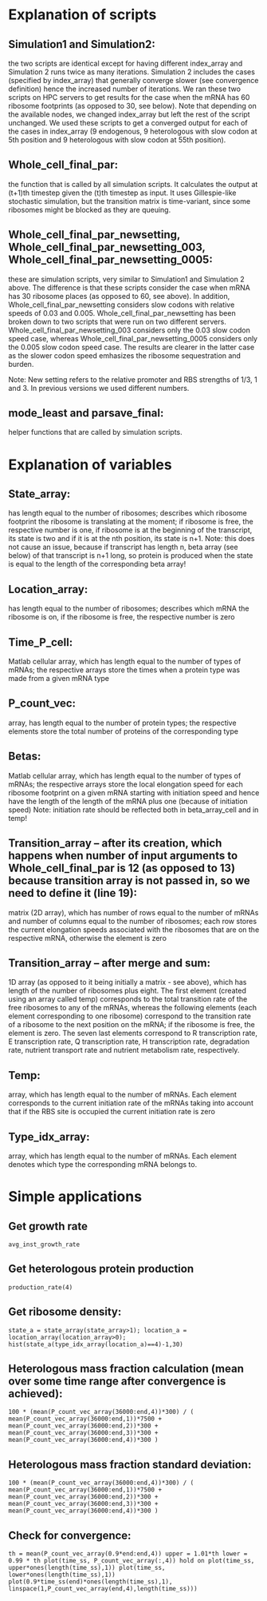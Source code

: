 # Explanation of scripts

## Simulation1 and Simulation2: 
the two scripts are identical except for having different index_array and Simulation 2 runs twice as many iterations. Simulation 2 includes the cases (specified by index_array) that generally converge slower (see convergence definition) hence the increased number of iterations. We ran these two scripts on HPC servers to get results for the case when the mRNA has 60 ribosome footprints (as opposed to 30, see below). Note that depending on the available nodes, we changed index_array but left the rest of the script unchanged. We used these scripts to get a converged output for each of the cases in index_array (9 endogenous, 9 heterologous with slow codon at 5th position and 9 heterologous with slow codon at 55th position). 

## Whole_cell_final_par:
the function that is called by all simulation scripts. It calculates the output at (t+1)th timestep given the (t)th timestep as input. It uses Gillespie-like stochastic simulation, but the transition matrix is time-variant, since some ribosomes might be blocked as they are queuing. 

## Whole_cell_final_par_newsetting, Whole_cell_final_par_newsetting_003, Whole_cell_final_par_newsetting_0005:
these are simulation scripts, very similar to Simulation1 and Simulation 2 above. The difference is that these scripts consider the case when mRNA has 30 ribosome places (as opposed to 60, see above). In addition, Whole_cell_final_par_newsetting considers slow codons with relative speeds of 0.03 and 0.005. Whole_cell_final_par_newsetting has been broken down to two scripts that were run on two different servers. Whole_cell_final_par_newsetting_003 considers only the 0.03 slow codon speed case, whereas Whole_cell_final_par_newsetting_0005 considers only the 0.005 slow codon speed case. The results are clearer in the latter case as the slower codon speed emhasizes the ribosome sequestration and burden. 

Note: New setting refers to the relative promoter and RBS strengths of 1/3, 1 and 3. In previous versions we used different numbers. 

## mode_least and parsave_final:
helper functions that are called by simulation scripts. 

# Explanation of variables

## State_array: 
has length equal to the number of ribosomes; describes which ribosome footprint the ribosome is translating at the moment; if ribosome is free, the respective number is one, if ribosome is at the beginning of the transcript, its state is two and if it is at the nth position, its state is n+1. Note: this does not cause an issue, because if transcript has length n, beta array (see below) of that transcript is n+1 long, so protein is produced when the state is equal to the length of the corresponding beta array!

## Location_array: 
has length equal to the number of ribosomes; describes which mRNA the ribosome is on, if the ribosome is free, the respective number is zero

## Time_P_cell: 
Matlab cellular array, which has length equal to the number of types of mRNAs; the respective arrays store the times when a protein type was made from a given mRNA type

## P_count_vec: 
array, has length equal to the number of protein types; the respective elements store the total number of proteins of the corresponding type

## Betas: 
Matlab cellular array, which has length equal to the number of types of mRNAs; the respective arrays store the local elongation speed for each ribosome footprint on a given mRNA starting with initiation speed and hence have the length of the length of the mRNA plus one (because of initiation speed) Note: initiation rate should be reflected both in beta_array_cell and in temp!

## Transition_array – after its creation, which happens when number of input arguments to Whole_cell_final_par is 12 (as opposed to 13) because transition array is not passed in, so we need to define it (line 19): 
matrix (2D array), which has number of rows equal to the number of mRNAs and number of columns equal to the number of ribosomes; each row stores the current elongation speeds associated with the ribosomes that are on the respective mRNA, otherwise the element is zero

## Transition_array – after merge and sum: 
1D array (as opposed to it being initially a matrix - see above), which has length of the number of ribosomes plus eight. The first element (created using an array called temp) corresponds to the total transition rate of the free ribosomes to any of the mRNAs, whereas the following elements (each element corresponding to one ribosome) correspond to the transition rate of a ribosome to the next position on the mRNA; if the ribosome is free, the element is zero. The seven last elements correspond to R transcription rate, E transcription rate, Q transcription rate, H transcription rate, degradation rate, nutrient transport rate and nutrient metabolism rate, respectively. 

## Temp: 
array, which has length equal to the number of mRNAs. Each element corresponds to the current initiation rate of the mRNAs taking into account that if the RBS site is occupied the current initiation rate is zero

## Type_idx_array: 
array, which has length equal to the number of mRNAs. Each element denotes which type the corresponding mRNA belongs to. 

# Simple applications

## Get growth rate
`avg_inst_growth_rate`

## Get heterologous protein production
`production_rate(4)`

## Get ribosome density:
`state_a = state_array(state_array>1);
location_a = location_array(location_array>0);
hist(state_a(type_idx_array(location_a)==4)-1,30)`

## Heterologous mass fraction calculation (mean over some time range after convergence is achieved):
`100 * (mean(P_count_vec_array(36000:end,4))*300) / ( mean(P_count_vec_array(36000:end,1))*7500 + mean(P_count_vec_array(36000:end,2))*300 + mean(P_count_vec_array(36000:end,3))*300 + mean(P_count_vec_array(36000:end,4))*300 )`

## Heterologous mass fraction standard deviation:
`100 * (mean(P_count_vec_array(36000:end,4))*300) / ( mean(P_count_vec_array(36000:end,1))*7500 + mean(P_count_vec_array(36000:end,2))*300 + mean(P_count_vec_array(36000:end,3))*300 + mean(P_count_vec_array(36000:end,4))*300 )`

## Check for convergence:
`th = mean(P_count_vec_array(0.9*end:end,4))
upper = 1.01*th
lower = 0.99 * th
plot(time_ss, P_count_vec_array(:,4))
hold on
plot(time_ss, upper*ones(length(time_ss),1))
plot(time_ss, lower*ones(length(time_ss),1))
plot(0.9*time_ss(end)*ones(length(time_ss),1), linspace(1,P_count_vec_array(end,4),length(time_ss)))`






